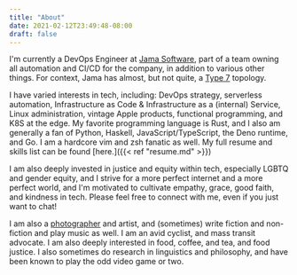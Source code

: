 ```yaml
---
title: "About"
date: 2021-02-12T23:49:48-08:00
draft: false
---
```

I'm currently a DevOps Engineer at [Jama Software](https://www.jamasoftware.com), part of a team owning all automation and CI/CD for the company, in addition to various other things. For context, Jama has almost, but not quite, a [Type 7](https://web.devopstopologies.com/) topology.

I have varied interests in tech, including: DevOps strategy, serverless automation, Infrastructure as Code & Infrastructure as a (internal) Service, Linux administration, vintage Apple products, functional programming, and K8S at the edge. My favorite programming language is Rust, and I also am generally a fan of Python, Haskell, JavaScript/TypeScript, the Deno runtime, and Go. I am a hardcore vim and zsh fanatic as well. My full resume and skills list can be found [here.]({{< ref "resume.md" >}})

I am also deeply invested in justice and equity within tech, especially LGBTQ and gender equity, and I strive for a more perfect internet and a more perfect world, and I'm motivated to cultivate empathy, grace, good faith, and kindness in tech. Please feel free to connect with me, even if you just want to chat!

I am also a [photographer](https://engjolephotography.com) and artist, and (sometimes) write fiction and non-fiction and play music as well. I am an avid cyclist, and mass transit advocate. I am also deeply interested in food, coffee, and tea, and food justice. I also sometimes do research in linguistics and philosophy, and have been known to play the odd video game or two.
